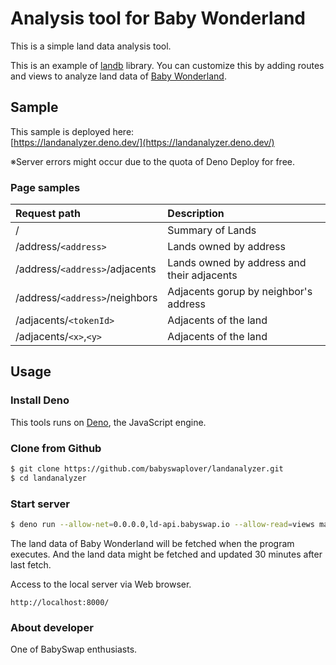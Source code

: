 # Analysis tool for Baby Wonderland

This is a simple land data analysis tool.

This is an example of [landb](https://github.com/babyswaplover/landb) library.  You can customize this by adding routes and views to analyze land data of [Baby Wonderland](https://land.babyswap.finance/land).

## Sample

This sample is deployed here:  
[https://landanalyzer.deno.dev/](https://landanalyzer.deno.dev/)

※Server errors might occur due to the quota of Deno Deploy for free.

### Page samples

| Request path                   | Description                               |
|:-------------------------------|:------------------------------------------|
| /                              |Summary of Lands                           |
| /address/`<address>`           |Lands owned by address                     |
| /address/`<address>`/adjacents |Lands owned by address and their adjacents |
| /address/`<address>`/neighbors |Adjacents gorup by neighbor's address      |
| /adjacents/`<tokenId>`         |Adjacents of the land                      |
| /adjacents/`<x>`,`<y>`         |Adjacents of the land                      |

## Usage

### Install Deno

This tools runs on [Deno](https://deno.land/), the JavaScript engine.

### Clone from Github

```bash
$ git clone https://github.com/babyswaplover/landanalyzer.git
$ cd landanalyzer
```

### Start server

```bash
$ deno run --allow-net=0.0.0.0,ld-api.babyswap.io --allow-read=views main.ts
```

The land data of Baby Wonderland will be fetched when the program executes.  And the land data might be fetched and updated 30 minutes after last fetch.

Access to the local server via Web browser.

```
http://localhost:8000/
```

### About developer

One of BabySwap enthusiasts.
